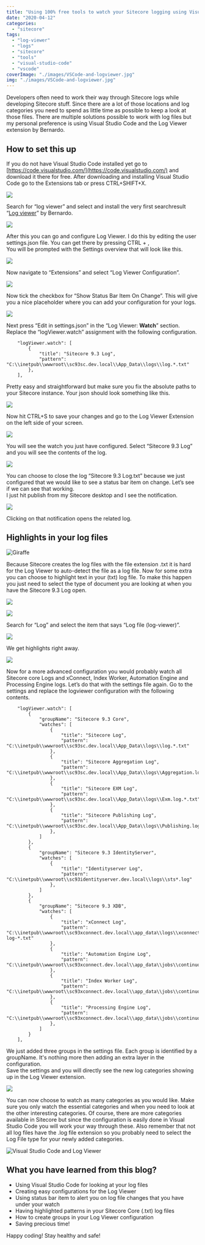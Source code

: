 ```yaml
---
title: "Using 100% free tools to watch your Sitecore logging using Visual Studio Code and a single extension"
date: "2020-04-12"
categories: 
  - "sitecore"
tags: 
  - "log-viewer"
  - "logs"
  - "sitecore"
  - "tools"
  - "visual-studio-code"
  - "vscode"
coverImage: "./images/VSCode-and-logviewer.jpg"
img: "./images/VSCode-and-logviewer.jpg"
---
```


Developers often need to work their way through Sitecore logs while developing Sitecore stuff. Since there are a lot of those locations and log categories you need to spend as little time as possible to keep a look at those files. There are multiple solutions possible to work with log files but my personal preference is using Visual Studio Code and the Log Viewer extension by Bernardo.

## **How to set this up**

If you do not have Visual Studio Code installed yet go to [https://code.visualstudio.com/](https://code.visualstudio.com/) and download it there for free. After downloading and installing Visual Studio Code go to the Extensions tab or press CTRL+SHIFT+X.

![](images/image.png)

Search for “log viewer” and select and install the very first searchresult “[Log viewer](https://gitlab.com/berublan/vscode-log-viewer)” by Bernardo.

![](images/image-1.png)

After this you can go and configure Log Viewer. I do this by editing the user settings.json file. You can get there by pressing CTRL + ,  
You will be prompted with the Settings overview that will look like this.

![](images/image-2.png)

Now navigate to “Extensions” and select “Log Viewer Configuration”.

![](images/image-3.png)

Now tick the checkbox for “Show Status Bar Item On Change”. This will give you a nice placeholder where you can add your configuration for your logs.

![](images/image-4.png)

Next press “Edit in settings.json” in the “Log Viewer: **Watch**” section.  
Replace the “logViewer.watch” assignment with the following configuration.

```
    "logViewer.watch": [
        {
            "title": "Sitecore 9.3 Log",
            "pattern": "C:\\inetpub\\wwwroot\\sc93sc.dev.local\\App_Data\\logs\\log.*.txt"
        },
    ],
```

Pretty easy and straightforward but make sure you fix the absolute paths to your Sitecore instance. Your json should look something like this.

![](images/image-5.png)

Now hit CTRL+S to save your changes and go to the Log Viewer Extension on the left side of your screen.

![](images/image-6.png)

You will see the watch you just have configured. Select “Sitecore 9.3 Log” and you will see the contents of the log.

![](images/image-7.png)

You can choose to close the log “Sitecore 9.3 Log.txt” because we just configured that we would like to see a status bar item on change. Let’s see if we can see that working.  
I just hit publish from my Sitecore desktop and I see the notification.

![](images/image-8.png)

Clicking on that notification opens the related log.

## Highlights in your log files

![Giraffe](images/35100675742_ef2da56b89_k-1024x844.jpg)

Because Sitecore creates the log files with the file extension .txt it is hard for the Log Viewer to auto-detect the file as a log file. Now for some extra you can choose to highlight text in your (txt) log file. To make this happen you just need to select the type of document you are looking at when you have the Sitecore 9.3 Log open.

![](images/image-9.png)

![](images/image-10.png)

Search for “Log” and select the item that says “Log file (log-viewer)”.

![](images/image-11.png)

We get highlights right away.

![](images/image-12.png)

Now for a more advanced configuration you would probably watch all Sitecore core Logs and xConnect, Index Worker, Automation Engine and Processing Engine logs. Let’s do that with the settings file again. Go to the settings and replace the logviewer configuration with the following contents.

```
    "logViewer.watch": [
        {
            "groupName": "Sitecore 9.3 Core",
            "watches": [
                {
                    "title": "Sitecore Log",
                    "pattern": "C:\\inetpub\\wwwroot\\sc93sc.dev.local\\App_Data\\logs\\log.*.txt"
                },
                {
                    "title": "Sitecore Aggregation Log",
                    "pattern": "C:\\inetpub\\wwwroot\\sc93sc.dev.local\\App_Data\\logs\\Aggregation.log.*.txt"
                },
                {
                    "title": "Sitecore EXM Log",
                    "pattern": "C:\\inetpub\\wwwroot\\sc93sc.dev.local\\App_Data\\logs\\Exm.log.*.txt"
                },
                {
                    "title": "Sitecore Publishing Log",
                    "pattern": "C:\\inetpub\\wwwroot\\sc93sc.dev.local\\App_Data\\logs\\Publishing.log.*.txt"
                },
            ]
        },
        {
            "groupName": "Sitecore 9.3 IdentityServer",
            "watches": [
                {
                    "title": "Identityserver Log",
                    "pattern": "C:\\inetpub\\wwwroot\\sc93identityserver.dev.local\\logs\\sts*.log"
                },
            ]
        },
        {
            "groupName": "Sitecore 9.3 XDB",
            "watches": [
                {
                    "title": "xConnect Log",
                    "pattern": "C:\\inetpub\\wwwroot\\sc93xconnect.dev.local\\app_data\\logs\\xconnect-log-*.txt"
                },
                {
                    "title": "Automation Engine Log",
                    "pattern": "C:\\inetpub\\wwwroot\\sc93xconnect.dev.local\\app_data\\jobs\\continuous\\AutomationEngine\\App_Data\\Logs\\*.txt"
                },
                {
                    "title": "Index Worker Log",
                    "pattern": "C:\\inetpub\\wwwroot\\sc93xconnect.dev.local\\app_data\\jobs\\continuous\\IndexWorker\\App_Data\\Logs\\*.txt"
                },
                {
                    "title": "Processing Engine Log",
                    "pattern": "C:\\inetpub\\wwwroot\\sc93xconnect.dev.local\\app_data\\jobs\\continuous\\ProcessingEngine\\App_Data\\Logs\\*.txt"
                },
            ]
        }
    ],
```

We just added three groups in the settings file. Each group is identified by a groupName. It's nothing more then adding an extra layer in the configuration.  
Save the settings and you will directly see the new log categories showing up in the Log Viewer extension.

![](images/image-13.png)

You can now choose to watch as many categories as you would like. Make sure you only watch the essential categories and when you need to look at the other interesting categories. Of course, there are more categories available in Sitecore but since the configuration is easily done in Visual Studio Code you will work your way through these. Also remember that not all log files have the .log file extension so you probably need to select the Log File type for your newly added categories.

![Visual Studio Code and Log Viewer](images/VSCode-and-logviewer-1024x523.jpg)

## What you have learned from this blog?

- Using Visual Studio Code for looking at your log files
- Creating easy configurations for the Log Viewer
- Using status bar item to alert you on log file changes that you have under your watch
- Having highlighted patterns in your Sitecore Core (.txt) log files
- How to create groups in your Log Viewer configuration
- Saving precious time!

Happy coding! Stay healthy and safe!
